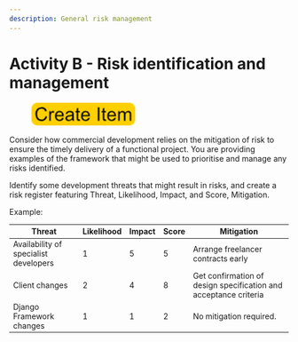 ```yaml
---
description: General risk management
---
```


# Activity B - Risk identification and management

<div align="left">

<figure><img src=".gitbook/assets/image (100).png" alt=""><figcaption></figcaption></figure>

</div>

Consider how commercial development relies on the mitigation of risk to ensure the timely delivery of a functional project. You are providing examples of the framework that might be used to prioritise and manage any risks identified.

Identify some development threats that might result in risks, and create a risk register featuring Threat, Likelihood, Impact, and Score, Mitigation.

Example:



| Threat                                | Likelihood | Impact | Score | Mitigation                                                       |
| ------------------------------------- | ---------- | ------ | ----- | ---------------------------------------------------------------- |
| Availability of specialist developers | 1          | 5      | 5     | Arrange freelancer contracts early                               |
| Client changes                        | 2          | 4      | 8     | Get confirmation of design specification and acceptance criteria |
| Django Framework changes              | 1          | 1      | 2     | No mitigation required.                                          |
